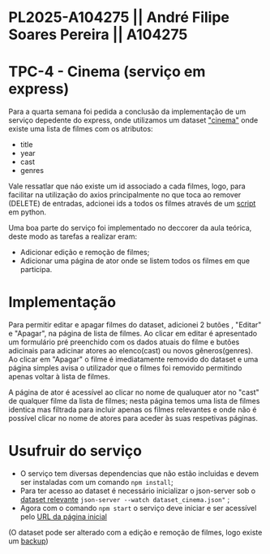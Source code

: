 # PL2025-A104275 ||  André Filipe Soares Pereira || A104275
# TPC-4 -  Cinema (serviço em express)


Para a quarta semana foi pedida a conclusão da implementação de um serviço depedente do express, onde utilizamos um dataset ["cinema"](https://github.com/AndrePereira123/EngWeb2025-A104275/blob/main/TPC4/dataset_inicial.json) onde existe uma lista de filmes com os atributos:
 - title 
 - year
 - cast
 - genres

Vale ressatlar que náo existe um id associado a cada filmes, logo, para facilitar na utilização do axios principalmente no que toca ao remover (DELETE) de entradas, adcionei ids a todos os filmes através de um [script](https://github.com/AndrePereira123/EngWeb2025-A104275/blob/main/TPC4/add_id_json.py) em python.

Uma boa parte do serviço foi implementado no deccorer da aula teórica, deste modo as tarefas a realizar eram:
 - Adicionar edição e remoção de filmes;
 - Adicionar uma página de ator onde se listem todos os filmes em que participa.

# Implementação

Para permitir editar e apagar filmes do dataset, adicionei 2 butões , "Editar" e "Apagar", na página de lista de filmes. Ao clicar em editar é apresentado um formulário pré preenchido com os dados atuais do filme e butões adicinais para adicinar atores ao elenco(cast) ou novos gêneros(genres). Ao clicar em "Apagar" o filme é imediatamente removido do dataset e uma página simples avisa o utilizador que o filmes foi removido permitindo apenas voltar à lista de filmes. 

A página de ator é acessível ao clicar no nome de qualuquer ator no "cast" de qualquer filme da lista de filmes; nesta página temos uma lista de filmes identica mas filtrada para incluir apenas os filmes relevantes e onde não é possível clicar no nome de atores para aceder às suas respetivas páginas.

# Usufruir do serviço

 - O serviço tem diversas dependencias que não estão incluidas e devem ser instaladas com um comando ```npm install```;
 - Para ter acesso ao dataset é necessário inicializar o json-server sob o [dataset relevante]() ``` json-server --watch dataset_cinema.json" ``` ;
 - Agora com o comando ```npm start``` o serviço deve iniciar e ser acessível pelo [URL da página inicial](http://localhost:2510)

(O dataset pode ser alterado com a edição e remoção de filmes, logo existe um [backup](https://github.com/AndrePereira123/EngWeb2025-A104275/blob/main/TPC4/dataset_inicial.json)) 

